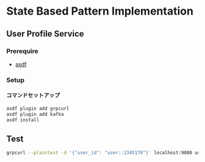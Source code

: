 # State Based Pattern Implementation

## User Profile Service

### Prerequire
- [asdf](./setup_asdf.md)


### Setup
#### コマンドセットアップ
``` sh
asdf plugin add grpcurl
asdf plugin add kafka
asdf install
```

## Test
``` sh
grpcurl --plaintext -d '{"user_id": "user::2345178"}' localhost:9080 user.v1.UserService/GetUser
```